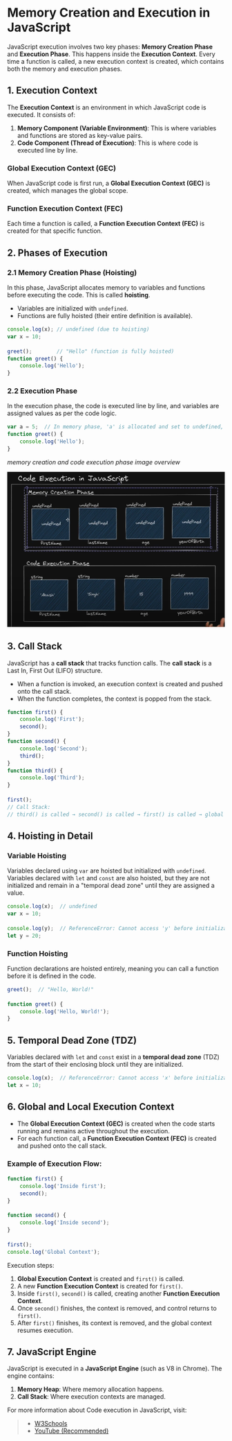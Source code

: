 # Memory Creation and Execution in JavaScript

JavaScript execution involves two key phases: **Memory Creation Phase** and **Execution Phase**. This happens inside the **Execution Context**. Every time a function is called, a new execution context is created, which contains both the memory and execution phases.

## 1. Execution Context

The **Execution Context** is an environment in which JavaScript code is executed. It consists of:
1. **Memory Component (Variable Environment)**: This is where variables and functions are stored as key-value pairs.
2. **Code Component (Thread of Execution)**: This is where code is executed line by line.

### Global Execution Context (GEC)
When JavaScript code is first run, a **Global Execution Context (GEC)** is created, which manages the global scope.

### Function Execution Context (FEC)
Each time a function is called, a **Function Execution Context (FEC)** is created for that specific function.

## 2. Phases of Execution

### 2.1 Memory Creation Phase (Hoisting)
In this phase, JavaScript allocates memory to variables and functions before executing the code. This is called **hoisting**.

- Variables are initialized with `undefined`.
- Functions are fully hoisted (their entire definition is available).

```js
console.log(x); // undefined (due to hoisting)
var x = 10;

greet();        // "Hello" (function is fully hoisted)
function greet() {
    console.log('Hello');
}
```

### 2.2 Execution Phase
In the execution phase, the code is executed line by line, and variables are assigned values as per the code logic.

```js
var a = 5;  // In memory phase, 'a' is allocated and set to undefined, now updated to 5
function greet() {
    console.log('Hello');
}
```

*memory creation and code execution phase image overview*

<p align="center">
    <img src="./images/image.png" />
</p>

## 3. Call Stack

JavaScript has a **call stack** that tracks function calls. The **call stack** is a Last In, First Out (LIFO) structure.

- When a function is invoked, an execution context is created and pushed onto the call stack.
- When the function completes, the context is popped from the stack.

```js
function first() {
    console.log('First');
    second();
}
function second() {
    console.log('Second');
    third();
}
function third() {
    console.log('Third');
}

first();
// Call Stack: 
// third() is called → second() is called → first() is called → global context
```

## 4. Hoisting in Detail

### Variable Hoisting
Variables declared using `var` are hoisted but initialized with `undefined`. Variables declared with `let` and `const` are also hoisted, but they are not initialized and remain in a "temporal dead zone" until they are assigned a value.

```js
console.log(x);  // undefined
var x = 10;

console.log(y);  // ReferenceError: Cannot access 'y' before initialization
let y = 20;
```

### Function Hoisting
Function declarations are hoisted entirely, meaning you can call a function before it is defined in the code.

```js
greet();  // "Hello, World!"

function greet() {
    console.log('Hello, World!');
}
```

## 5. Temporal Dead Zone (TDZ)

Variables declared with `let` and `const` exist in a **temporal dead zone** (TDZ) from the start of their enclosing block until they are initialized.

```js
console.log(x);  // ReferenceError: Cannot access 'x' before initialization
let x = 10;
```

## 6. Global and Local Execution Context

- The **Global Execution Context (GEC)** is created when the code starts running and remains active throughout the execution.
- For each function call, a **Function Execution Context (FEC)** is created and pushed onto the call stack.

### Example of Execution Flow:

```js
function first() {
    console.log('Inside first');
    second();
}

function second() {
    console.log('Inside second');
}

first();
console.log('Global Context');
```

Execution steps:
1. **Global Execution Context** is created and `first()` is called.
2. A new **Function Execution Context** is created for `first()`.
3. Inside `first()`, `second()` is called, creating another **Function Execution Context**.
4. Once `second()` finishes, the context is removed, and control returns to `first()`.
5. After `first()` finishes, its context is removed, and the global context resumes execution.

## 7. JavaScript Engine

JavaScript is executed in a **JavaScript Engine** (such as V8 in Chrome). The engine contains:
1. **Memory Heap**: Where memory allocation happens.
2. **Call Stack**: Where execution contexts are managed.

For more information about Code execution in JavaScript, visit: 
> - [W3Schools](https://www.geeksforgeeks.org/javascript-code-execution/)
> - [YouTube (Recommended)](https://www.youtube.com/watch?v=FMhPjmO0ziE&list=PLfEr2kn3s-br9ZFmejfLhAgMbGgbpdof8&index=46&pp=iAQB)